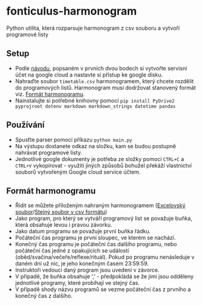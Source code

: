 # fonticulus-harmonogram
Python utilita, která rozparsuje harmonogram z csv souboru a vytvoří programové listy

## Setup
  - Podle [návodu](https://ericmjl.github.io/blog/2023/3/8/how-to-automate-the-creation-of-google-docs-with-python/), popsaném v prvních dvou bodech si vytvořte servisní účet na google cloud a nastavte si přístup ke google disku.
  - Nahraďte soubor `timetable.csv` harmonogramem, který chcete rozdělit do programových listů. Harmonogram musí dodržovat stanovený formát viz. [Formát harmonogramu](#Formát-harmonogramu).
  - Nainstalujte si potřebné knihovny pomocí `pip install PyDrive2 pyprojroot dotenv markdown markdown_strings datetime pandas`

## Používání
  - Spusťte parser pomocí příkazu `python main.py`
  - Na výstupu dostanete odkaz na složku, kam se budou postupně nahrávat programové listy.
  - Jednotlivé google dokumenty je potřeba ze složky pomocí `CTRL+C` a `CTRL+V` vykopírovat - využití jiných způsobů bohužel překáží vlastnictví souborů vytvořeným Google cloud service účtem.

## Formát harmonogramu
  - Řídit se můžete přiloženým nahraným harmonogramem ([Excelovský soubor](harmonogram\%202023.xlsx)/[Stejný soubor v csv formátu](timetable.csv))
  - Jako program, pro který se vytváří programový list se považuje buňka, která obsahuje levou i pravou závorku.
  - Jako datum programu se považuje první buňka řádku.
  - Počáteční čas programu je první sloupec, ve kterém se nachází.
  - Konečný čas programu je počáteční čas dalšího programu, nebo počáteční čas jedné z opakujících se událostí (oběd/svačina/večeře/reflexe/rituál). Pokud po programu nenásleduje v daném dni už nic, je jeho konečným časem 23:59:59.
  - Instruktoři vedoucí daný program jsou uvedeni v závorce.
  - V případě, že buňka obsahuje ',' - předpokládá se že jimi jsou odděleny jednotlivé programy, které probíhají ve stejný čas.
  - V případě shody názvu programů se vezme počáteční čas z prvního a konečný čas z dalšího.